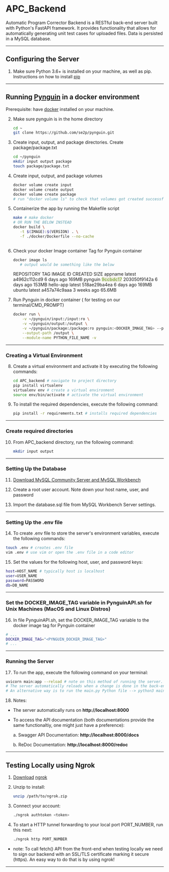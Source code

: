 # APC_Backend

Automatic Program Corrector Backend is a RESTful back-end server built with Python's FastAPI framework. It provides functionality that allows for automatically generating unit test cases for uploaded files. Data is persisted in a MySQL database.

---

## Configuring the Server

1. Make sure Python 3.6+ is installed on your machine, as well as pip. Instructions on how to install [pip](https://pip.pypa.io/en/stable/installation/)

---

## <span id="pynguin">Running [Pynguin](https://github.com/se2p/pynguin) in a docker environment</span>

Prerequisite: have [docker](https://www.docker.com/products/docker-desktop) installed on your machine.

2. Make sure pynguin is in the home directory

   ```bash
   cd ~
   git clone https://github.com/se2p/pynguin.git
   ```

3. Create input, output, and package directories. Create package/package.txt

   ```bash
   cd ~/pynguin
   mkdir input output package
   touch package/package.txt
   ```

4. Create input, output, and package volumes

   ```bash
   docker volume create input
   docker volume create output
   docker volume create package
   # run "docker volume ls" to check that volumes got created successfully
   ```

5. Containerize the app by running the Makefile script

   ```bash
   make # make docker
   # OR RUN THE BELOW INSTEAD
   docker build \
   	  -t $(IMAGE):$(VERSION) . \
   	  -f ./docker/Dockerfile --no-cache
   	  
   ```

6. Check your docker Image container Tag for Pynguin container

   ```bash
   docker image ls
      # output would be something like the below
   ```

   REPOSITORY   TAG        IMAGE ID       CREATED       SIZE
   appname      latest     a4962c112cd9   6 days ago    169MB
   pynguin      <mark style="background-color:#F0EDE5;color:#88B04B">**9ccbdc17**</mark>   203050f9142a   6 days ago    153MB
   hello-app    latest     518ae29ba4ea   6 days ago    169MB
   ubuntu       latest     a457a74c9aaa   3 weeks ago   65.6MB

7. Run Pynguin in docker container ( for testing on our terminal/CMD_PROMPT)

   ```bash
   docker run \
       -v ~/pynguin/input:/input:ro \
       -v ~/pynguin/output:/output \
       -v ~/pynguin/package:/package:ro pynguin:<DOCKER_IMAGE_TAG> --project-path /input \
       --output-path /output \
       --module-name PYTHON_FILE_NAME -v
   ```

---

### Creating a Virtual Environment

8. Create a virtual environment and activate it by executing the following commands:

   ```bash
   cd APC_backend # navigate to project directory
   pip install virtualenv
   virtualenv env # create a virtual environment
   source env/bin/activate # activate the virtual environment
   ```

9. To install the required dependencies, execute the following command:

   ```bash
   pip install -r requirements.txt # installs required dependencies
   
   ```

---

### Create required directories

10. From APC_backend directory, run the following command:

    ```bash
    mkdir input output
    ```

---

### Setting Up the Database

11. [Download MySQL Community Server and MySQL Workbench](https://dev.mysql.com/downloads/ )

12. Create a root user account. Note down your host name, user, and password

13. Import the database.sql file from MySQL Workbench Server settings.

---

### Setting Up the .env file

14. To create .env file to store the server's environment variables, execute the following commands:

```bash
touch .env # creates .env file
vim .env # use vim or open the .env file in a code editor 
```

15. Set the values for the following host, user, and password keys:

```bash
host=HOST_NAME # typically host is localhost 
user=USER_NAME
password=PASSWORD
db=DB_NAME
```

---

### Set the DOCKER_IMAGE_TAG variable in PynguinAPI.sh for Unix Machines (MacOS and Linux Distros)

16. In file PynguinAPI.sh, set the DOCKER_IMAGE_TAG variable to the docker image tag for Pynguin container

```sh
# ...
DOCKER_IMAGE_TAG="<PYNGUIN_DOCKER_IMAGE_TAG>"
# ...
```

---

### Running the Server

17. To run the app, execute the following command on your terminal:

   ```bash
   uvicorn main:app --reload # note on this method of running the server. 
   # The server automatically reloads when a change is done in the back-end code
   # An alternative way is to run the main.py Python file --> python3 main.py
   ```

18. Notes:

- The server automatically runs on **http://localhost:8000** 

- To access the API documentation (both documentations provide the same functionaltiy, one might just have a preference): 

  a. Swagger API Documentation:  **http://localhost:8000/docs**  

  b. ReDoc Documentation:  **http://localhost:8000/redoc**

---

## Testing Locally using Ngrok

1. [Download](https://dashboard.ngrok.com/get-started/setup) [ngrok](https://ngrok.com/download) 

2. Unzip to install: 

   ```bash
   unzip /path/to/ngrok.zip
   ```

3. Connect your account: 

   ```bash
   ./ngrok authtoken <token>
   ```

4. To start a HTTP tunnel forwarding to your local port PORT_NUMBER, run this next:

   ```bash
   ./ngrok http PORT_NUMBER
   ```

* note: To call fetch() API from the front-end when testing locally we need to sign our backend with an SSL/TLS certificate marking it secure (https). An easy way to do that is by using ngrok!

---



